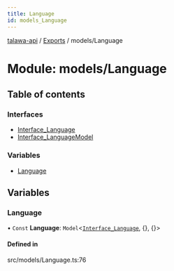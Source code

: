 ```yaml
---
title: Language
id: models_Language
---
```

[talawa-api](../README.md) / [Exports](../modules.md) / models/Language

# Module: models/Language

## Table of contents

### Interfaces

- [Interface\_Language](../interfaces/models_Language.Interface_Language.md)
- [Interface\_LanguageModel](../interfaces/models_Language.Interface_LanguageModel.md)

### Variables

- [Language](models_Language.md#language)

## Variables

### Language

• `Const` **Language**: `Model`<[`Interface_Language`](../interfaces/models_Language.Interface_Language.md), {}, {}\>

#### Defined in

src/models/Language.ts:76
